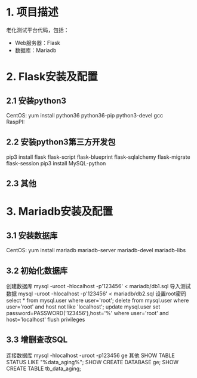 # 1. 项目描述
老化测试平台代码，包括：
- Web服务器：Flask
- 数据库：Mariadb


# 2. Flask安装及配置

## 2.1 安装python3
CentOS: yum install python36 python36-pip python3-devel gcc<br/>
RaspPI: 

## 2.2 安装python3第三方开发包
pip3 install flask flask-script flask-blueprint flask-sqlalchemy flask-migrate flask-session
pip3 install MySQL-python

## 2.3 其他

# 3. Mariadb安装及配置
## 3.1 安装数据库
CentOS: yum install mariadb mariadb-server mariadb-devel mariadb-libs

## 3.2 初始化数据库
创建数据库
mysql -uroot -hlocalhost -p'123456' < mariadb/db1.sql
导入测试数据
mysql -uroot -hlocalhost -p'123456' < mariadb/db2.sql
设置root密码
select * from mysql.user where user='root';
delete from mysql.user where user='root' and host not like 'localhost';
update mysql.user set password=PASSWORD('123456'),host='%' where user='root' and host='localhost'
flush privileges

## 3.3 增删查改SQL
连接数据库
mysql -hlocalhost -uroot -p123456 ge
其他
SHOW TABLE STATUS LIKE "%data_aging%";
SHOW CREATE DATABASE ge;
SHOW CREATE TABLE tb_data_aging;
